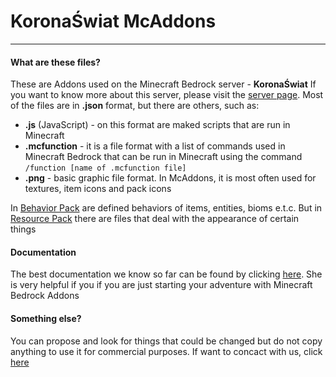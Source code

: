 # KoronaŚwiat McAddons
----
#### What are these files?

These are Addons used on the Minecraft Bedrock server - **KoronaŚwiat**
If you want to know more about this server, please visit the [server page](https://wiktorwox.wixsite.com/koronaswiat). Most of the files are in **.json** format, but there are others, such as:
- **.js** (JavaScript) - on this format are maked scripts that are run in Minecraft
- **.mcfunction** - it is a file format with a list of commands used in Minecraft Bedrock that can be run in Minecraft using the command `/function [name of .mcfunction file]`
- **.png** - basic graphic file format. In McAddons, it is most often used for textures, item icons and pack icons

In [Behavior Pack](packs/KoronaSwiat_Behavior_Pack) are defined behaviors of items, entities, bioms e.t.c. But in [Resource Pack](packs/KoronaSwiat_Resource_Pack) there are files that deal with the appearance of certain things

#### Documentation
The best documentation we know so far can be found by clicking [here](https://bedrock.dev/). She is very helpful if you if you are just starting your adventure with Minecraft Bedrock Addons

#### Something else?

You can propose and look for things that could be changed but do not copy anything to use it for commercial purposes. If want to concact with us, click [here](https://wiktorwox.wixsite.com/koronaswiat/kontakt)

